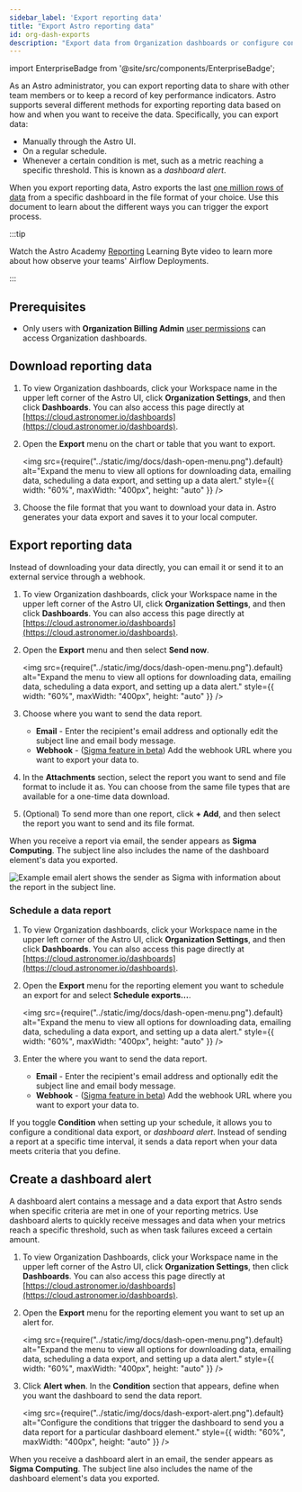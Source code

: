 ```yaml
---
sidebar_label: 'Export reporting data'
title: "Export Astro reporting data"
id: org-dash-exports
description: "Export data from Organization dashboards or configure conditional exports as alerts."
---
```

import EnterpriseBadge from '@site/src/components/EnterpriseBadge';

<EnterpriseBadge/>

As an Astro administrator, you can export reporting data to share with other team members or to keep a record of key performance indicators. Astro supports several different methods for exporting reporting data based on how and when you want to receive the data. Specifically, you can export data:

- Manually through the Astro UI.
- On a regular schedule.
- Whenever a certain condition is met, such as a metric reaching a specific threshold. This is known as a *dashboard alert*.

When you export reporting data, Astro exports the last [one million rows of data](https://help.sigmacomputing.com/docs/download-export-and-upload-limitations) from a specific dashboard in the file format of your choice. Use this document to learn about the different ways you can trigger the export process.

:::tip

Watch the Astro Academy [Reporting](https://academy.astronomer.io/learning-bytes-reporting) Learning Byte video to learn more about how observe your teams' Airflow Deployments.

:::

## Prerequisites

- Only users with **Organization Billing Admin** [user permissions](user-permissions.md#organization-roles) can access Organization dashboards.

## Download reporting data

1. To view Organization dashboards, click your Workspace name in the upper left corner of the Astro UI, click **Organization Settings**, and then click **Dashboards**. You can also access this page directly at [https://cloud.astronomer.io/dashboards](https://cloud.astronomer.io/dashboards).
2. Open the **Export** menu on the chart or table that you want to export.

    <img src={require("../static/img/docs/dash-open-menu.png").default} alt="Expand the menu to view all options for downloading data, emailing data, scheduling a data export, and setting up a data alert." style={{ width: "60%", maxWidth: "400px", height: "auto" }} />

3. Choose the file format that you want to download your data in. Astro generates your data export and saves it to your local computer.

## Export reporting data

Instead of downloading your data directly, you can email it or send it to an external service through a webhook.

1. To view Organization dashboards, click your Workspace name in the upper left corner of the Astro UI, click **Organization Settings**, and then click **Dashboards**. You can also access this page directly at [https://cloud.astronomer.io/dashboards](https://cloud.astronomer.io/dashboards).
2. Open the **Export** menu and then select **Send now**.

    <img src={require("../static/img/docs/dash-open-menu.png").default} alt="Expand the menu to view all options for downloading data, emailing data, scheduling a data export, and setting up a data alert." style={{ width: "60%", maxWidth: "400px", height: "auto" }} />

3. Choose where you want to send the data report.
    - **Email** - Enter the recipient's email address and optionally edit the subject line and email body message.
    - **Webhook** - ([Sigma feature in beta](https://help.sigmacomputing.com/docs/webhook-exports)) Add the webhook URL where you want to export your data to.

4. In the **Attachments** section, select the report you want to send and file format to include it as. You can choose from the same file types that are available for a one-time data download.
5. (Optional) To send more than one report, click **+ Add**, and then select the report you want to send and its file format.

When you receive a report via email, the sender appears as **Sigma Computing**. The subject line also includes the name of the dashboard element's data you exported.

![Example email alert shows the sender as Sigma with information about the report in the subject line.](/img/docs/dash-email-alert.png)

### Schedule a data report

1. To view Organization dashboards, click your Workspace name in the upper left corner of the Astro UI, click **Organization Settings**, and then click **Dashboards**. You can also access this page directly at [https://cloud.astronomer.io/dashboards](https://cloud.astronomer.io/dashboards).
2. Open the **Export** menu for the reporting element you want to schedule an export for and select **Schedule exports...**.

    <img src={require("../static/img/docs/dash-open-menu.png").default} alt="Expand the menu to view all options for downloading data, emailing data, scheduling a data export, and setting up a data alert." style={{ width: "60%", maxWidth: "400px", height: "auto" }} />

3. Enter the where you want to send the data report.
    - **Email** - Enter the recipient's email address and optionally edit the subject line and email body message.
    - **Webhook** - ([Sigma feature in beta](https://help.sigmacomputing.com/docs/webhook-exports)) Add the webhook URL where you want to export your data to.

If you toggle **Condition** when setting up your schedule, it allows you to configure a conditional data export, or *dashboard alert*. Instead of sending a report at a specific time interval, it sends a data report when your data meets criteria that you define.

## Create a dashboard alert

A dashboard alert contains a message and a data export that Astro sends when specific criteria are met in one of your reporting metrics. Use dashboard alerts to quickly receive messages and data when your metrics reach a specific threshold, such as when task failures exceed a certain amount.

1. To view Organization Dashboards, click your Workspace name in the upper left corner of the Astro UI, click **Organization Settings**, then click **Dashboards**. You can also access this page directly at [https://cloud.astronomer.io/dashboards](https://cloud.astronomer.io/dashboards).
2. Open the **Export** menu for the reporting element you want to set up an alert for.

    <img src={require("../static/img/docs/dash-open-menu.png").default} alt="Expand the menu to view all options for downloading data, emailing data, scheduling a data export, and setting up a data alert." style={{ width: "60%", maxWidth: "400px", height: "auto" }} />

3. Click **Alert when**. In the **Condition** section that appears, define when you want the dashboard to send the data report.

    <img src={require("../static/img/docs/dash-export-alert.png").default} alt="Configure the conditions that trigger the dashboard to send you a data report for a particular dashboard element." style={{ width: "60%", maxWidth: "400px", height: "auto" }} />

When you receive a dashboard alert in an email, the sender appears as **Sigma Computing**. The subject line also includes the name of the dashboard element's data you exported.